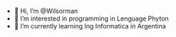 - 👋 Hi, I’m @Wilsorman
- 👀 I’m interested in programming in Lenguage Phyton
- 🌱 I’m currently learning Ing Informatica in Argentina


<!---
Wilsorman/Wilsorman is a ✨ special ✨ repository because its `README.md` (this file) appears on your GitHub profile.
You can click the Preview link to take a look at your changes.
--->

